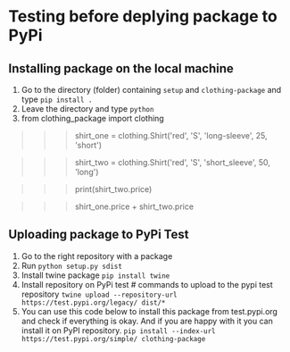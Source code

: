 # Testing before deplying package to PyPi

## Installing package on the local machine

1) Go to the directory (folder) containing `setup` and `clothing-package` and type `pip install .`
2) Leave the directory and type `python`
3) from clothing_package import clothing

>>> shirt_one = clothing.Shirt('red', 'S', 'long-sleeve', 25, 'short')

>>> shirt_two = clothing.Shirt('red', 'S', 'short_sleeve', 50, 'long')

>>> print(shirt_two.price)

>>> shirt_one.price + shirt_two.price

## Uploading package to PyPi Test

1) Go to the right repository with a package
2) Run `python setup.py sdist`
3) Install twine package `pip install twine`
4) Install repository on PyPi test # commands to upload to the pypi test repository
`twine upload --repository-url https://test.pypi.org/legacy/ dist/*`
5) You can use this code below to install this package from test.pypi.org and check if everything is okay. And if you are happy with it you can install it on PyPI repository.
`pip install --index-url https://test.pypi.org/simple/ clothing-package`


